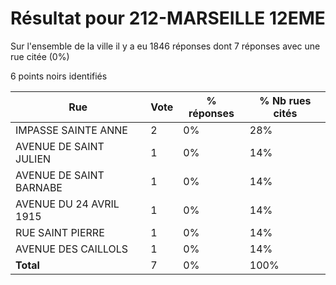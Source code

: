 # Résultat pour 212-MARSEILLE 12EME

Sur l'ensemble de la ville il y a eu 1846 réponses dont 7 réponses avec une rue citée (0%)

6 points noirs identifiés

| Rue | Vote | % réponses | % Nb rues cités|
|-----|------|------------|----------------|
| IMPASSE SAINTE ANNE | 2 | 0% | 28%|
| AVENUE DE SAINT JULIEN | 1 | 0% | 14%|
| AVENUE DE SAINT BARNABE | 1 | 0% | 14%|
| AVENUE DU 24 AVRIL 1915 | 1 | 0% | 14%|
| RUE SAINT PIERRE | 1 | 0% | 14%|
| AVENUE DES CAILLOLS | 1 | 0% | 14%|
| **Total** | 7 | 0% | 100%|
